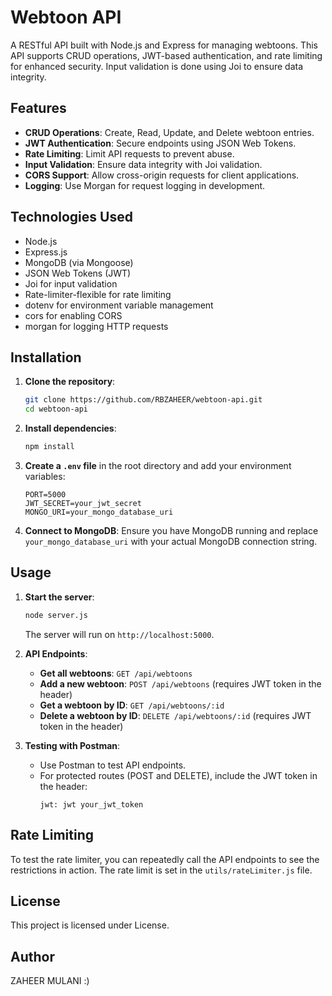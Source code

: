 
# Webtoon API

A RESTful API built with Node.js and Express for managing webtoons. This API supports CRUD operations, JWT-based authentication, and rate limiting for enhanced security. Input validation is done using Joi to ensure data integrity.

## Features

- **CRUD Operations**: Create, Read, Update, and Delete webtoon entries.
- **JWT Authentication**: Secure endpoints using JSON Web Tokens.
- **Rate Limiting**: Limit API requests to prevent abuse.
- **Input Validation**: Ensure data integrity with Joi validation.
- **CORS Support**: Allow cross-origin requests for client applications.
- **Logging**: Use Morgan for request logging in development.

## Technologies Used

- Node.js
- Express.js
- MongoDB (via Mongoose)
- JSON Web Tokens (JWT)
- Joi for input validation
- Rate-limiter-flexible for rate limiting
- dotenv for environment variable management
- cors for enabling CORS
- morgan for logging HTTP requests

## Installation

1. **Clone the repository**:

   ```bash
   git clone https://github.com/RBZAHEER/webtoon-api.git
   cd webtoon-api
   ```

2. **Install dependencies**:

   ```bash
   npm install
   ```

3. **Create a `.env` file** in the root directory and add your environment variables:

   ```plaintext
   PORT=5000
   JWT_SECRET=your_jwt_secret
   MONGO_URI=your_mongo_database_uri
   ```

4. **Connect to MongoDB**: Ensure you have MongoDB running and replace `your_mongo_database_uri` with your actual MongoDB connection string.

## Usage

1. **Start the server**:

   ```bash
   node server.js
   ```

   The server will run on `http://localhost:5000`.

2. **API Endpoints**:

   - **Get all webtoons**: `GET /api/webtoons`
   - **Add a new webtoon**: `POST /api/webtoons` (requires JWT token in the header)
   - **Get a webtoon by ID**: `GET /api/webtoons/:id`
   - **Delete a webtoon by ID**: `DELETE /api/webtoons/:id` (requires JWT token in the header)

3. **Testing with Postman**:

   - Use Postman to test API endpoints.
   - For protected routes (POST and DELETE), include the JWT token in the header:
     ```
     jwt: jwt your_jwt_token
     ```

## Rate Limiting

To test the rate limiter, you can repeatedly call the API endpoints to see the restrictions in action. The rate limit is set in the `utils/rateLimiter.js` file.

## License

This project is licensed under License.

## Author
ZAHEER MULANI :)
